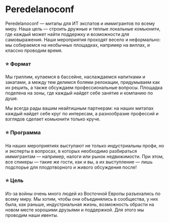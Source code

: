 # Peredelanoconf

Peredelanoconf — митапы для ИТ экспатов и иммигрантов по всему миру. Наша цель — строить дружные и теплые локальные комьюнити, где каждый может найти поддержку и возможности для самовыражения. Наши мероприятия проходят весело и неформально: мы собираемся на необычных площадках, например на виллах, и классно проводим время.

### ⭐ Формат

Мы гриллим, купаемся в бассейне, наслаждаемся напитками и закатами, а между тем делимся болями релокации, придумываем как их решить, а также обсуждаем профессиональные вопросы. Площадка поделена на зоны, где каждый найдет себе занятие и компанию по душе. 

Мы всегда рады вашим неайтишным партнерам: на наших митапах каждый найдет себе круг по интересам, а разнообразие профессий и взглядов сделает комьюнити только круче. 

### ⭐ Программа

На наших мероприятиях выступают не только индустриальны профи, но и эксперты в вопросах, в которых необходимо разбираться иммигрантам — например, налоги или рынок недвижимости. При этом, все спикеры — такие же гости, как и вы, а их выступление — лишь подспорье для плодотворного и живого обсуждения после!

### ⭐ Цель

Из-за войны очень много людей из Восточной Европы разъехались по всему миру. Мы хотим, чтобы они объединялись в сообщества, у них была, как раньше, индустриальная жизнь, возможность обрасти на новом месте хорошими друзьями и поддержкой. Для этого мы проводим наши ивенты.
